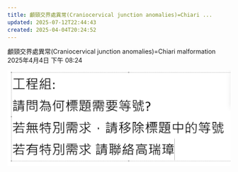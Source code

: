 ```yaml
---
title: 顱頸交界處異常(Craniocervical junction anomalies)=Chiari ...
updated: 2025-07-12T22:44:43
created: 2025-04-04T20:24:52
---
```


顱頸交界處異常(Craniocervical junction anomalies)=Chiari malformation
2025年4月4日
下午 08:24

![image1](../../../resources/c873fe189a31425db39fe21caacf8134.png)
